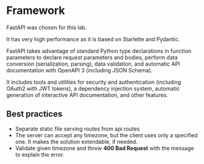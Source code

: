 # Framework

FastAPI was chosen for this lab.

It has very high performance as it is based on Starlette and Pydantic.

FastAPI takes advantage of standard Python type declarations in function parameters to declare request parameters and
bodies, perform data conversion (serialization, parsing), data validation, and automatic API documentation with OpenAPI
3 (including JSON Schema).

It includes tools and utilities for security and authentication (including OAuth2 with JWT tokens), a dependency
injection system, automatic generation of interactive API documentation, and other features.

## Best practices

- Separate static file serving routes from api routes
- The server can accept any timezone, but the client uses only a specified one. It makes the solution extendable, if
  needed.
- Validate given timezone and throw **400 Bad Request** with the message to explain the error.